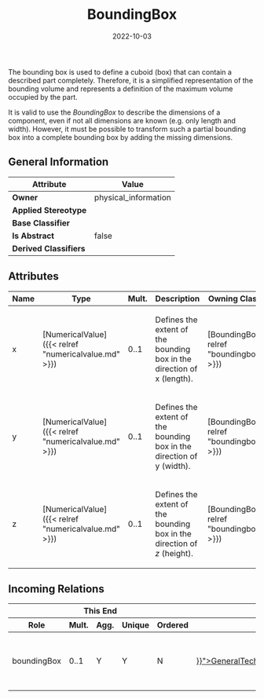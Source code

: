 ﻿---
title: BoundingBox
toc: false
type: specs
date: "2022-10-03"
draft: false
specification: VEC
version: 2.0.1
documentType: "Recommendation"
elementType: Class
classes:
  - BoundingBox
menu_name: vec-2.0.1
---
<p> The bounding box is used to define a cuboid&#160;(box) that can contain a described part completely. Therefore, it is a simplified representation of the bounding volume and represents a definition of the maximum volume occupied by the part.      </p>      <p> It is valid to use the <i>BoundingBox</i> to describe the dimensions of a component, even if not all dimensions are known (e.g. only length and width). However, it must be possible to transform such a partial bounding box into a complete bounding box by adding the missing dimensions.      </p>

## General Information

| Attribute               | Value |
|-------------------------|-------|
| **Owner**               | physical_information |
| **Applied Stereotype**  |   |
| **Base Classifier**     |   |
| **Is Abstract**         | false |
| **Derived Classifiers** |   |

## Attributes
|  Name  |  Type  |  Mult.  |  Description  |  Owning Classifier  |
|--------|--------|---------|---------------|--------------|
|x| [NumericalValue]({{< relref "numericalvalue.md" >}}) | 0..1 | <p> Defines the extent of the bounding box in the direction of x<i> </i>(length).      </p> | [BoundingBox]({{< relref "boundingbox.md" >}}) |
|y| [NumericalValue]({{< relref "numericalvalue.md" >}}) | 0..1 | <p> Defines the extent of the bounding box in the direction of y<i> </i>(width).      </p> | [BoundingBox]({{< relref "boundingbox.md" >}}) |
|z| [NumericalValue]({{< relref "numericalvalue.md" >}}) | 0..1 | <p> Defines the extent of the bounding box in the direction of <i>z </i>(height).      </p> | [BoundingBox]({{< relref "boundingbox.md" >}}) |


##  Incoming Relations
<table>
    <thead>
        <tr>
           <th colspan="5">This End</th>
           <th colspan="2">Other End</th>
           <th colspan="1">General</th>
        </tr>
        <tr>
           <th>Role</th>
           <th>Mult.</th>
           <th>Agg.</th>
           <th>Unique</th>
           <th>Ordered</th>
           <th>Type</th>
           <th>Mult.</th>
           <th>Description</th>
        </tr>
    <thead>
    <tbody>
    <tr>
        <td>boundingBox</td>
        <td>0..1</td>
        <td>Y</td>
        <td>Y</td>
        <td>N</td>
        <td><a href="{{< relref "generaltechnicalpartspecification.md" >}}">GeneralTechnicalPartSpecification</a></td>
        <td></td>
        <td><p> Defines the bounding box of the part.      </p></td>
    </tr>
    </tbody>
</table>



